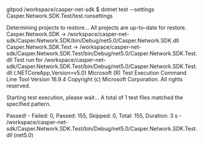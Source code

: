 gitpod /workspace/casper-net-sdk $ dotnet test --settings Casper.Network.SDK.Test/test.runsettings

  Determining projects to restore...
  All projects are up-to-date for restore.
  Casper.Network.SDK -> /workspace/casper-net-sdk/Casper.Network.SDK/bin/Debug/net5.0/Casper.Network.SDK.dll
  Casper.Network.SDK.Test -> /workspace/casper-net-sdk/Casper.Network.SDK.Test/bin/Debug/net5.0/Casper.Network.SDK.Test.dll
Test run for /workspace/casper-net-sdk/Casper.Network.SDK.Test/bin/Debug/net5.0/Casper.Network.SDK.Test.dll (.NETCoreApp,Version=v5.0)
Microsoft (R) Test Execution Command Line Tool Version 16.9.4
Copyright (c) Microsoft Corporation.  All rights reserved.

Starting test execution, please wait...
A total of 1 test files matched the specified pattern.

Passed!  - Failed:     0, Passed:   155, Skipped:     0, Total:   155, Duration: 3 s - /workspace/casper-net-sdk/Casper.Network.SDK.Test/bin/Debug/net5.0/Casper.Network.SDK.Test.dll (net5.0)
